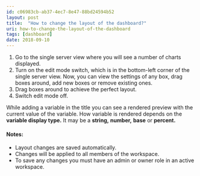 ```yaml
---
id: c06983cb-ab37-4ec7-8e47-88bd24594b52
layout: post
title:  "How to change the layout of the dashboard?"
uri: how-to-change-the-layout-of-the-dashboard
tags: [dashboard] 
date: 2018-09-10
---
```


1.  Go to the single server view where you will see a number of charts displayed.
2.  Turn on the edit mode switch, which is in the bottom-left corner of the single server view. Now, you can view the settings of any box, drag boxes around, add new boxes or remove existing ones.
3.  Drag boxes around to achieve the perfect layout.
4.  Switch edit mode off.

<!--more-->


While adding a variable in the title you can see a rendered preview with the current value of the variable. How variable is rendered depends on the **variable display type.** It may be a **string,** **number,** **base** or **percent.**

#### Notes:

*   Layout changes are saved automatically.
*   Changes will be applied to all members of the workspace.
*   To save any changes you must have an admin or owner role in an active workspace.